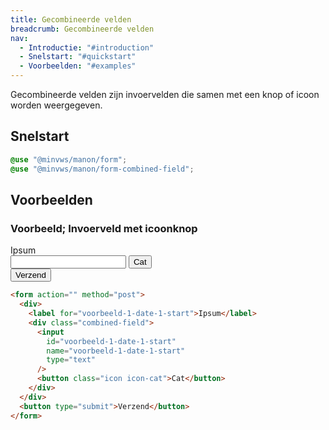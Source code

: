 ```yaml
---
title: Gecombineerde velden
breadcrumb: Gecombineerde velden
nav:
  - Introductie: "#introduction"
  - Snelstart: "#quickstart"
  - Voorbeelden: "#examples"
---
```


<p id="introduction">Gecombineerde velden zijn invoervelden die samen met een knop of icoon worden
weergegeven.</p>

<h2 id="quickstart">Snelstart</h2>

```scss
@use "@minvws/manon/form";
@use "@minvws/manon/form-combined-field";
```

<h2 id="examples">Voorbeelden</h2>

### Voorbeeld; Invoerveld met icoonknop

<form action="" method="post">
  <div>
    <label for="voorbeeld-1-date-1-start">Ipsum</label>
    <div class="combined-field">
      <input id="voorbeeld-1-date-1-start" name="voorbeeld-1-date-1-start" type="text" />
      <button class="icon icon-cat">Cat</button>
    </div>
  </div>
  <button type="submit">Verzend</button>
</form>

```html
<form action="" method="post">
  <div>
    <label for="voorbeeld-1-date-1-start">Ipsum</label>
    <div class="combined-field">
      <input
        id="voorbeeld-1-date-1-start"
        name="voorbeeld-1-date-1-start"
        type="text"
      />
      <button class="icon icon-cat">Cat</button>
    </div>
  </div>
  <button type="submit">Verzend</button>
</form>
```
